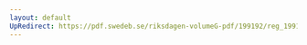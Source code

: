 ```yaml
---
layout: default
UpRedirect: https://pdf.swedeb.se/riksdagen-volumeG-pdf/199192/reg_199192/reg_199192_0289.pdf
---
```


